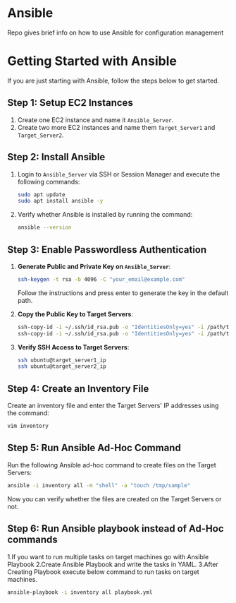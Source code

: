 # Ansible
Repo gives brief info on how to use Ansible for configuration management

# Getting Started with Ansible

If you are just starting with Ansible, follow the steps below to get started.

## Step 1: Setup EC2 Instances

1. Create one EC2 instance and name it `Ansible_Server`.
2. Create two more EC2 instances and name them `Target_Server1` and `Target_Server2`.

## Step 2: Install Ansible

1. Login to `Ansible_Server` via SSH or Session Manager and execute the following commands:

    ```bash
    sudo apt update
    sudo apt install ansible -y
    ```

2. Verify whether Ansible is installed by running the command:

    ```bash
    ansible --version
    ```

## Step 3: Enable Passwordless Authentication

1. **Generate Public and Private Key on `Ansible_Server`**:

    ```bash
    ssh-keygen -t rsa -b 4096 -C "your_email@example.com"
    ```

    Follow the instructions and press enter to generate the key in the default path.

2. **Copy the Public Key to Target Servers**:

    ```bash
    ssh-copy-id -i ~/.ssh/id_rsa.pub -o "IdentitiesOnly=yes" -i /path/to/your.pem ubuntu@target_server1_ip
    ssh-copy-id -i ~/.ssh/id_rsa.pub -o "IdentitiesOnly=yes" -i /path/to/your.pem ubuntu@target_server2_ip
    ```

3. **Verify SSH Access to Target Servers**:

    ```bash
    ssh ubuntu@target_server1_ip
    ssh ubuntu@target_server2_ip
    ```

## Step 4: Create an Inventory File

Create an inventory file and enter the Target Servers' IP addresses using the command:

```bash
vim inventory
```

## Step 5: Run Ansible Ad-Hoc Command

Run the following Ansible ad-hoc command to create files on the Target Servers:

```bash
ansible -i inventory all -m "shell" -a "touch /tmp/sample"
```

Now you can verify whether the files are created on the Target Servers or not.

## Step 6: Run Ansible playbook instead of Ad-Hoc commands

1.If you want to run multiple tasks on target machines go with Ansible Playbook
2.Create Ansible Playbook and write the tasks in YAML.
3.After Creating Playbook execute below command to run tasks on target machines.

```bash
ansible-playbook -i inventory all playbook.yml
```

